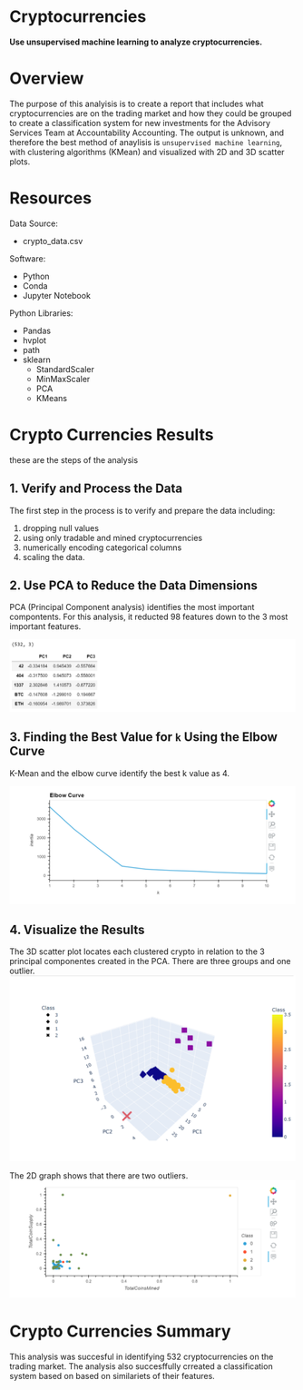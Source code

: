 # Cryptocurrencies
**Use unsupervised machine learning to analyze cryptocurrencies.**

# Overview
The purpose of this analyisis is to create a report that includes what cryptocurrencies are on the trading market and how they could be grouped to create a classification system for new investments for the Advisory Services Team at Accountability Accounting.  The output is unknown, and therefore the best method of anaylisis is `unsupervised machine learning`, with clustering algorithms (KMean) and visualized with 2D and 3D scatter plots.

# Resources
Data Source:
* crypto_data.csv

Software:
* Python
* Conda
* Jupyter Notebook

Python Libraries: 
* Pandas
* hvplot
* path
* sklearn
    * StandardScaler
    * MinMaxScaler
    * PCA
    * KMeans

# Crypto Currencies Results

these are the steps of the analysis

## 1. Verify and Process the Data
The first step in the process is to verify and prepare the data including:
1. dropping null values
2. using only tradable and mined cryptocurrencies
3. numerically encoding categorical columns
4. scaling the data. 

## 2. Use PCA to Reduce the Data Dimensions

PCA (Principal Component analysis) identifies the most important compontents. For this analysis, it reducted 98 features down to the 3 most important features.

![pca](resources/pca.png)

## 3. Finding the Best Value for `k` Using the Elbow Curve
K-Mean and the elbow curve identify the best k value as 4. 

![elbow-curve](resources/elbow-curve.png)

##  4. Visualize the Results

The 3D scatter plot locates each clustered crypto in relation to the 3 principal componentes created in the PCA. There are three groups and one outlier.
![3D scatter-graph](resources/3d-scatter.png)

The 2D graph shows that there are two outliers.
![scatter-graph](resources/hvplot-scatter.png)


# Crypto Currencies Summary 
This analysis was succesful in identifying 532 cryptocurrencies on the trading market. The analysis also succesffully crreated a classification system based on based on similariets of their features. 